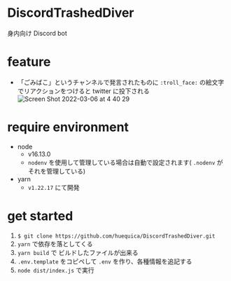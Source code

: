 # DiscordTrashedDiver

身内向け Discord bot

# feature

- 「ごみばこ」というチャンネルで発言されたものに `:troll_face:` の絵文字でリアクションをつけると twitter に投下される  
  ![Screen Shot 2022-03-06 at 4 40 29](https://user-images.githubusercontent.com/40014236/156897828-a1b5bbce-bebd-4fa0-a23a-3c8c5e6c1e66.png)

# require environment

- node
  - v16.13.0
  - `nodenv` を使用して管理している場合は自動で設定されます( `.nodenv` がそれを管理している)
- yarn
  - `v1.22.17` にて開発

# get started

1. `$ git clone https://github.com/huequica/DiscordTrashedDiver.git`
2. `yarn` で依存を落としてくる
3. `yarn build` で ビルドしたファイルが出来る
4. `.env.template` をコピペして `.env` を作り、各種情報を追記する
5. `node dist/index.js` で実行

